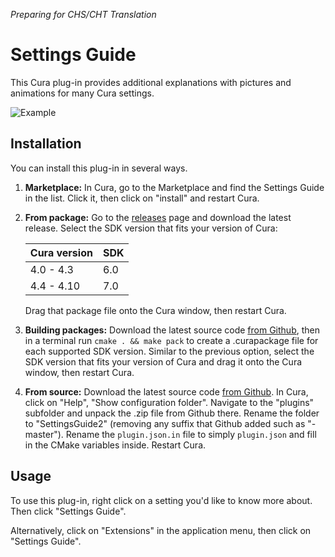 *Preparing for CHS/CHT Translation*

Settings Guide
====
This Cura plug-in provides additional explanations with pictures and animations for many Cura settings.

![Example](example.png)

Installation
----
You can install this plug-in in several ways.
1. **Marketplace:** In Cura, go to the Marketplace and find the Settings Guide in the list. Click it, then click on "install" and restart Cura.
2. **From package:** Go to the [releases](https://github.com/Ghostkeeper/SettingsGuide/releases) page and download the latest release. Select the SDK version that fits your version of Cura:

    |Cura version|SDK|
    |------------|---|
    |4.0 - 4.3   |6.0|
    |4.4 - 4.10  |7.0|

    Drag that package file onto the Cura window, then restart Cura.
3. **Building packages:** Download the latest source code [from Github](https://github.com/Ghostkeeper/SettingsGuide/archive/master.zip), then in a terminal run `cmake . && make pack` to create a .curapackage file for each supported SDK version. Similar to the previous option, select the SDK version that fits your version of Cura and drag it onto the Cura window, then restart Cura.
4. **From source:** Download the latest source code [from Github](https://github.com/Ghostkeeper/SettingsGuide/archive/master.zip). In Cura, click on "Help", "Show configuration folder". Navigate to the "plugins" subfolder and unpack the .zip file from Github there. Rename the folder to "SettingsGuide2" (removing any suffix that Github added such as "-master"). Rename the `plugin.json.in` file to simply `plugin.json` and fill in the CMake variables inside. Restart Cura.

Usage
----
To use this plug-in, right click on a setting you'd like to know more about. Then click "Settings Guide".

Alternatively, click on "Extensions" in the application menu, then click on "Settings Guide".

